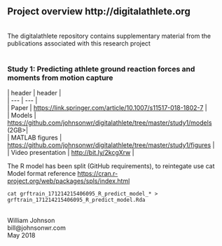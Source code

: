 <!---
  ---
  --- 1. Filename, Creation-Date
  ---      digitalathlete/README.md, 22may2018
  ---
  --- 2. Original-Author, Email-Address
  ---      Copyright (c) MMXVIII
  ---      William JOHNSON, bill@johnsonwr.com
  ---
  --- 3. Last-Updated-By, Email-Address
  ---      William JOHNSON, bill@johnsonwr.com
  ---
  --- 4. Notes
  ---      https://guides.github.com/features/mastering-markdown/
  ---      https://github.com/adam-p/markdown-here/wiki/Markdown-Cheatsheet
  ---
  --- 5. Modification-History
  ---      Build Author Date      Change
  ---      n/a   wrj    22may2018 alpha release 
  --->

<h2>Project overview http://digitalathlete.org</h2>
<br>
The digitalathlete repository contains supplementary material from the publications associated with this research project<br>
<br>
<h3>Study 1: Predicting athlete ground reaction forces and moments from motion capture</h3>

| header | header |<br>
| --- | --- |<br>
| Paper | https://link.springer.com/article/10.1007/s11517-018-1802-7 |<br>
| Models | https://github.com/johnsonwr/digitalathlete/tree/master/study1/models (2GB>|<br>
| MATLAB figures | https://github.com/johnsonwr/digitalathlete/tree/master/study1/figures |<br>
| Video presentation | http://bit.ly/2kcgXrw |<br>

The R model has been split (GitHub requirements), to reintegate use cat<br>
Model format reference https://cran.r-project.org/web/packages/spls/index.html<br>

```
cat grftrain_171214215406095_R_predict_model_* > grftrain_171214215406095_R_predict_model.Rda
```

<br>
William Johnson<br>
bill@johnsonwr.com<br>
May 2018<br>
